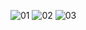![01](https://github.com/user-attachments/assets/efcee9f2-f5b9-4c52-9352-492890d5eb1a)
![02](https://github.com/user-attachments/assets/cabb24ea-8c8b-47b7-906b-f554c930b803)
![03](https://github.com/user-attachments/assets/80017a24-edd7-4b53-8339-30021140bc27)
